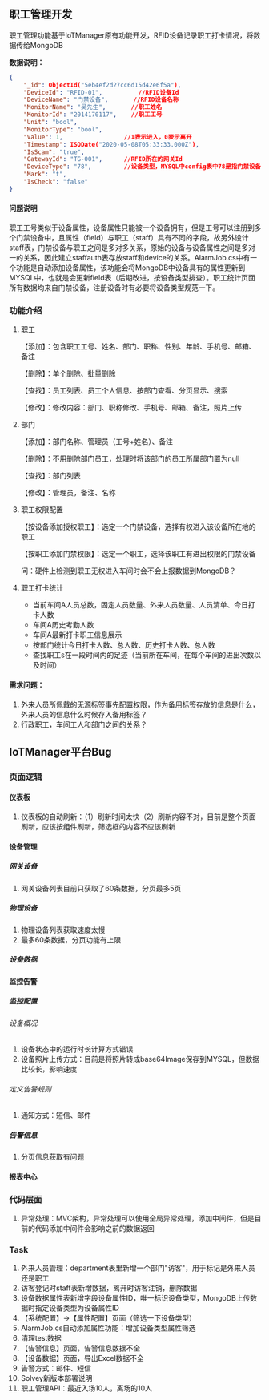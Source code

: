 ## 职工管理开发

职工管理功能基于IoTManager原有功能开发，RFID设备记录职工打卡情况，将数据传给MongoDB

**数据说明：**

```Json
{
    "_id": ObjectId("5eb4ef2d27cc6d15d42e6f5a"),
    "DeviceId": "RFID-01",			//RFID设备Id
    "DeviceName": "门禁设备",		//RFID设备名称
    "MonitorName": "吴先生",		//职工姓名
    "MonitorId": "2014170117",	  //职工工号
    "Unit": "bool",
    "MonitorType": "bool",
    "Value": 1,  				//1表示进入，0表示离开
    "Timestamp": ISODate("2020-05-08T05:33:33.000Z"),
    "IsScam": "true",
    "GatewayId": "TG-001",		//RFID所在的网关Id
    "DeviceType": "78",			//设备类型，MYSQL中config表中78是指门禁设备
    "Mark": "t",
    "IsCheck": "false"
}
```

#### 问题说明

职工工号类似于设备属性，设备属性只能被一个设备拥有，但是工号可以注册到多个门禁设备中，且属性（field）与职工（staff）具有不同的字段，故另外设计staff表，门禁设备与职工之间是多对多关系，原始的设备与设备属性之间是多对一的关系，因此建立staffauth表存放staff和device的关系。AlarmJob.cs中有一个功能是自动添加设备属性，该功能会将MongoDB中设备具有的属性更新到MYSQL中，也就是会更新field表（后期改进，按设备类型排查）。职工统计页面所有数据均来自门禁设备，注册设备时有必要将设备类型规范一下。

### 功能介绍

1. 职工

   【添加】：包含职工工号、姓名、部门、职称、性别、年龄、手机号、邮箱、备注

   【删除】：单个删除、批量删除

   【查找】：员工列表、员工个人信息、按部门查看、分页显示、搜索

   【修改】：修改内容：部门、职称修改、手机号、邮箱、备注，照片上传

2. 部门

   【添加】：部门名称、管理员（工号+姓名）、备注

   【删除】：不用删除部门员工，处理时将该部门的员工所属部门置为null

   【查找】：部门列表

   【修改】：管理员，备注、名称

3. 职工权限配置

   【按设备添加授权职工】：选定一个门禁设备，选择有权进入该设备所在地的职工

   【按职工添加门禁权限】：选定一个职工，选择该职工有进出权限的门禁设备

   问：硬件上检测到职工无权进入车间时会不会上报数据到MongoDB？

4. 职工打卡统计

   - 当前车间A人员总数，固定人员数量、外来人员数量、人员清单、今日打卡人数
   - 车间A历史考勤人数
   - 车间A最新打卡职工信息展示
   - 按部门统计今日打卡人数、总人数、历史打卡人数、总人数
   - 查找职工s在一段时间内的足迹（当前所在车间，在每个车间的进出次数以及时间）

#### 需求问题：

1. 外来人员所佩戴的无源标签事先配置权限，作为备用标签存放的信息是什么，外来人员的信息什么时候存入备用标签？
2. 行政职工，车间工人和部门之间的关系？



## IoTManager平台Bug

### 页面逻辑

#### 仪表板

1. 仪表板的自动刷新：（1）刷新时间太快（2）刷新内容不对，目前是整个页面刷新，应该按组件刷新，筛选框的内容不应该刷新



#### 设备管理

##### 网关设备

1. 网关设备列表目前只获取了60条数据，分页最多5页

##### 物理设备

1. 物理设备列表获取速度太慢
2. 最多60条数据，分页功能有上限

##### 设备数据

#### 监控告警

##### 监控配置

###### 设备概况

1. 设备状态中的运行时长计算方式错误
2. 设备照片上传方式：目前是将照片转成base64Image保存到MYSQL，但数据比较长，影响速度

###### 定义告警规则

1. 通知方式：短信、邮件

##### 告警信息

1. 分页信息获取有问题

#### 报表中心



### 代码层面

1. 异常处理：MVC架构，异常处理可以使用全局异常处理，添加中间件，但是目前的代码添加中间件会影响之前的数据返回



### Task

1. 外来人员管理：department表里新增一个部门"访客"，用于标记是外来人员还是职工
2. 访客登记时staff表新增数据，离开时访客注销，删除数据
3. 设备数据属性表新增字段设备属性ID，唯一标识设备类型，MongoDB上传数据时指定设备类型为设备属性ID
4. 【系统配置】->【属性配置】页面（筛选一下设备类型）
5. AlarmJob.cs自动添加属性功能：增加设备类型属性筛选
6. 清理test数据
7. 【告警信息】页面，告警信息数据不全
8. 【设备数据】页面，导出Excel数据不全
9. 告警方式：邮件、短信
10. Solvey新版本部署说明
11. 职工管理API：最近入场10人，离场的10人



















































